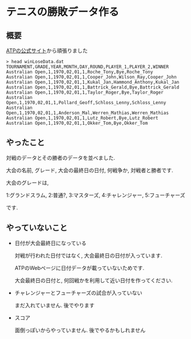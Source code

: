 テニスの勝敗データ作る
===


## 概要
[ATPの公式サイト](http://www.atpworldtour.com/Share/Event-Draws.aspx?e=339&y=2014)から頑張りました

```{sh}
> head winLoseData.dat
TOURNAMENT,GRADE,YEAR,MONTH,DAY,ROUND,PLAYER_1,PLAYER_2,WINNER
Australian Open,1,1970,02,01,1,Roche_Tony,Bye,Roche_Tony
Australian Open,1,1970,02,01,1,Cooper_John,Wilson_Ray,Cooper_John
Australian Open,1,1970,02,01,1,Kukal_Jan,Hammond_Anthony,Kukal_Jan
Australian Open,1,1970,02,01,1,Battrick_Gerald,Bye,Battrick_Gerald
Australian Open,1,1970,02,01,1,Taylor_Roger,Bye,Taylor_Roger
Australian Open,1,1970,02,01,1,Pollard_Geoff,Schloss_Lenny,Schloss_Lenny
Australian Open,1,1970,02,01,1,Anderson_Mal,Werren_Mathias,Werren_Mathias
Australian Open,1,1970,02,01,1,Lutz_Robert,Bye,Lutz_Robert
Australian Open,1,1970,02,01,1,Okker_Tom,Bye,Okker_Tom
```

## やったこと

対戦のデータとその勝者のデータを並べました. 

大会の名前, グレード, 大会の最終日の日付, 何戦争か, 対戦者と勝者です. 

大会のグレードは, 

1:グランドスラム, 2:普通?, 3:マスターズ, 4:チャレンジャー, 5:フューチャーズ

です. 

## やっていないこと

- 日付が大会最終日になっている

  対戦が行われた日付ではなく, 大会最終日の日付が入っています. 

  ATPのWebページに日付データが載っていないためです. 

  大会最終日の日付と, 何回戦かを利用して近い日付を作ってください. 

- チャレンジャーとフューチャーズの試合が入っていない

  まだ入れていません. 後でやります

- スコア

  面倒っぽいからやっていません. 後でやるかもしれません






